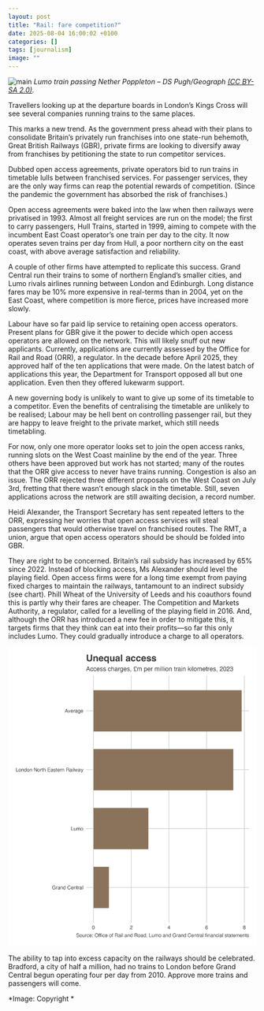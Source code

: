 ```yaml
---
layout: post
title: "Rail: fare competition?"
date: 2025-08-04 16:00:02 +0100
categories: []
tags: [journalism]
image: ""
---
```


![main](https://s0.geograph.org.uk/geophotos/07/73/34/7733468_47249379_original.jpg)
*Lumo train passing Nether Poppleton – DS Pugh/Geograph [(CC BY-SA 2.0)](https://creativecommons.org/licenses/by-sa/2.0/).*

Travellers looking up at the departure boards in London’s Kings Cross will see several companies running trains to the same places.

This marks a new trend. As the government press ahead with their plans to consolidate Britain’s privately run franchises into one state-run behemoth, Great British Railways (GBR), private firms are looking to diversify away from franchises by petitioning the state to run competitor services.

Dubbed open access agreements, private operators bid to run trains in timetable lulls between franchised services. For passenger services, they are the only way firms can reap the potential rewards of competition. (Since the pandemic the government has absorbed the risk of franchises.)

Open access agreements were baked into the law when then railways were privatised in 1993. Almost all freight services are run on the model; the first to carry passengers, Hull Trains, started in 1999, aiming to compete with the incumbent East Coast operator’s one train per day to the city. It now operates seven trains per day from Hull, a poor northern city on the east coast, with above average satisfaction and reliability.

A couple of other firms have attempted to replicate this success. Grand Central run their trains to some of northern England’s smaller cities, and Lumo rivals airlines running between London and Edinburgh. Long distance fares may be 10% more expensive in real-terms than in 2004, yet on the East Coast, where competition is more fierce, prices have increased more slowly.

Labour have so far paid lip service to retaining open access operators. Present plans for GBR give it the power to decide which open access operators are allowed on the network. This will likely snuff out new applicants. Currently, applications are currently assessed by the Office for Rail and Road (ORR), a regulator. In the decade before April 2025, they approved half of the ten applications that were made. On the latest batch of applications this year, the Department for Transport opposed all but one application. Even then they offered lukewarm support.

A new governing body is unlikely to want to give up some of its timetable to a competitor. Even the benefits of centralising the timetable are unlikely to be realised; Labour may be hell bent on controlling passenger rail, but they are happy to leave freight to the private market, which still needs timetabling.

For now, only one more operator looks set to join the open access ranks, running slots on the West Coast mainline by the end of the year. Three others have been approved but work has not started; many of the routes that the ORR give access to never have trains running. Congestion is also an issue. The ORR rejected three different proposals on the West Coast on July 3rd, fretting that there wasn’t enough slack in the timetable. Still, seven applications across the network are still awaiting decision, a record number.

Heidi Alexander, the Transport Secretary has sent repeated letters to the ORR, expressing her worries that open access services will steal passengers that would otherwise travel on franchised routes. The RMT, a union, argue that open access operators should be should be folded into GBR.

They are right to be concerned. Britain’s rail subsidy has increased by 65% since 2022. Instead of blocking access, Ms Alexander should level the playing field. Open access firms were for a long time exempt from paying fixed charges to maintain the railways, tantamount to an indirect subsidy (see chart). Phill Wheat of the University of Leeds and his coauthors found this is partly why their fares are cheaper. The Competition and Markets Authority, a regulator, called for a levelling of the playing field in 2016. And, although the ORR has introduced a new fee in order to mitigate this, it targets firms that they think can eat into their profits—so far this only includes Lumo. They could gradually introduce a charge to all operators.

![plot](/docs/assets/2025-07-04-plot.png)

The ability to tap into excess capacity on the railways should be celebrated. Bradford, a city of half a million, had no trains to London before Grand Central begun operating four per day from 2010. Approve more trains and passengers will come.

*Image: Copyright *